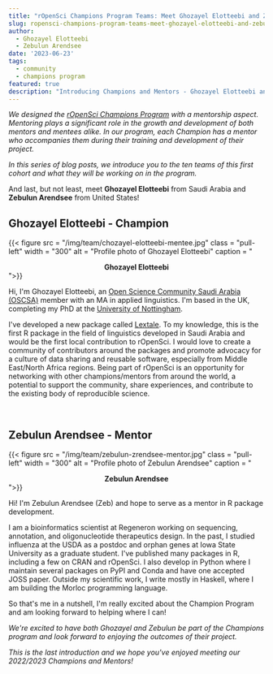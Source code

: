 ```yaml
---
title: "rOpenSci Champions Program Teams: Meet Ghozayel Elotteebi and Zebulun Arendsee"
slug: ropensci-champions-program-teams-meet-ghozayel-elotteebi-and-zebulun-arendsee
author:
  - Ghozayel Elotteebi
  - Zebulun Arendsee
date: '2023-06-23'
tags:
  - community
  - champions program
featured: true
description: "Introducing Champions and Mentors - Ghozayel Elotteebi and Zebulun Arendsee"
---
```


*We designed the [rOpenSci Champions Program](/champions/) with a mentorship aspect. Mentoring plays a significant role in the growth and development of both mentors and mentees alike. In our program, each Champion has a mentor who accompanies them during their training and development of their project.*

*In this series of blog posts, we introduce you to the ten teams of this first cohort and what they will be working on in the program.*

And last, but not least, meet **Ghozayel Elotteebi** from Saudi Arabia and **Zebulun Arendsee** from United States!


## Ghozayel Elotteebi - Champion

{{< figure src = "/img/team/chozayel-elotteebi-mentee.jpg" class = "pull-left" width = "300" alt = "Profile photo of Ghozayel Elotteebi" caption = "<center><strong>Ghozayel Elotteebi</strong></center>">}}

Hi, I'm Ghozayel Elotteebi, an [Open Science Community Saudi Arabia (OSCSA)](https://osc-ksa.com/) member with an MA in applied linguistics. I'm based in the UK, completing my PhD at the [University of Nottingham](https://www.nottingham.ac.uk/). 

I've developed a new package called [Lextale](https://ghozayel.github.io/Lextale/). To my knowledge, this is the first R package in the field of linguistics developed in Saudi Arabia and would be the first local contribution to rOpenSci. I would love to create a community of contributors around the packages and promote advocacy for a culture of data sharing and reusable software, especially from Middle East/North Africa regions. Being part of rOpenSci is an opportunity for networking with other champions/mentors from around the world, a potential to support the community, share experiences, and contribute to the existing body of reproducible science.

</br>

## Zebulun Arendsee - Mentor

{{< figure src = "/img/team/zebulun-zrendsee-mentor.jpg" class = "pull-left" width = "300" alt = "Profile photo of Zebulun Arendsee" caption = "<center><strong>Zebulun Arendsee</strong></center>">}}

Hi! I'm Zebulun Arendsee (Zeb) and hope to serve as a mentor in R package development. 

I am a bioinformatics scientist at Regeneron working on sequencing, annotation, and oligonucleotide therapeutics design. In the past, I studied influenza at the USDA as a postdoc and orphan genes at Iowa State University as a graduate student. I've published many packages in R, including a few on CRAN and rOpenSci. I also develop in Python where I maintain several packages on PyPI and Conda and have one accepted JOSS paper. Outside my scientific work, I write mostly in Haskell, where I am building the Morloc programming language. 

So that's me in a nutshell, I'm really excited about the Champion Program and am looking forward to helping where I can!


_We're excited to have both Ghozayel and Zebulun be part of the Champions program and look forward to enjoying the outcomes of their project._

_This is the last introduction and we hope you've enjoyed meeting our 2022/2023 Champions and Mentors!_

